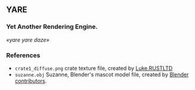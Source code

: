 ## YARE
### Yet Another Rendering Engine.
*«yare yare daze»*

### References
* `crate1_diffuse.png` crate texture file, created by [Luke.RUSTLTD](https://opengameart.org/content/3-crate-textures-w-bump-normal)
* `suzanne.obj` Suzanne, Blender's mascot model file, created by [Blender contributors](https://blender.org).
